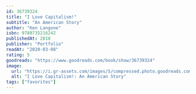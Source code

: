 ```yaml
---
id: 36739324
title: "I Love Capitalism!"
subtitle: "An American Story"
author: "Ken Langone"
isbn: 9780735216242
publishedAt: 2018
publisher: "Portfolio"
readAt: "2020-03-08"
rating: 5
goodreads: "https://www.goodreads.com/book/show/36739324"
image:
  url: "https://i.gr-assets.com/images/S/compressed.photo.goodreads.com/books/1523477663l/36739324.jpg"
  alt: "I Love Capitalism!: An American Story"
tags: ["favorites"]
---
```


